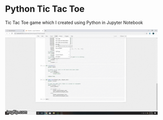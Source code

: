 # Python Tic Tac Toe
 Tic Tac Toe game which I created using Python in Jupyter Notebook

<img src="images/3uvwwn.gif" width="500">
